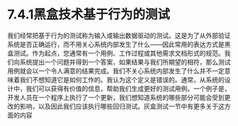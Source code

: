 # 7.4.1黑盒技术基于行为的测试

我们经常把基于行为的测试称为输入或输出数据驱动的测试。这是为了从外部验证系统是否正确运行，而不用关心系统内部发生了什么——因此常用的表达方式是黑盒测试。作为起点，您通常有一个用例、工作过程或其他需求文档形式的规范。我们向系统提出一个问题并得到一个答案，如果结果与我们所期望的相符，那么测试用例就会以一个令人满意的结果完成。我们不关心系统内部发生了什么并不一定意味着我们不想知道它是如何工作的。我认为这个定义是错误的。通常，从系统的设计中，我们可以获得有价值的信息，帮助我们生成更好的测试用例。一个例子是，开发人员在一个程序上执行了一个更新，我们想知道系统的哪些部分可能会受到更改的影响，以及因此我们应该执行哪些回归测试。灰盒测试一节中有更多关于这方面的内容